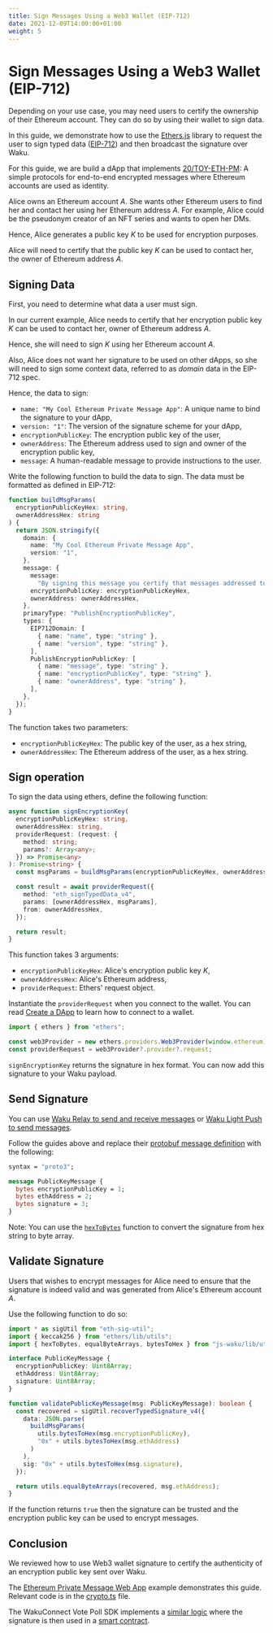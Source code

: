 ```yaml
---
title: Sign Messages Using a Web3 Wallet (EIP-712)
date: 2021-12-09T14:00:00+01:00
weight: 5
---
```


# Sign Messages Using a Web3 Wallet (EIP-712)

Depending on your use case, you may need users to certify the ownership of their Ethereum account.
They can do so by using their wallet to sign data.

In this guide, we demonstrate how to use the [Ethers.js](https://github.com/ethers-io/ethers.js#readme)
library to request the user to sign typed data ([EIP-712](https://eips.ethereum.org/EIPS/eip-712))
and then broadcast the signature over Waku.

For this guide, we are build a dApp that implements [20/TOY-ETH-PM](https://rfc.vac.dev/spec/20/):
A simple protocols for end-to-end encrypted messages where Ethereum accounts are used as identity.

Alice owns an Ethereum account _A_.
She wants other Ethereum users to find her and contact her using her Ethereum address _A_.
For example, Alice could be the pseudonym creator of an NFT series and wants to open her DMs.

Hence, Alice generates a public key _K_ to be used for encryption purposes.

Alice will need to certify that the public key _K_ can be used to contact her,
the owner of Ethereum address _A_.

## Signing Data

First, you need to determine what data a user must sign.

In our current example, Alice needs to certify that her encryption public key _K_ can be used to contact her,
owner of Ethereum address _A_.

Hence, she will need to sign _K_ using her Ethereum account _A_.

Also, Alice does not want her signature to be used on other dApps,
so she will need to sign some context data, referred to as _domain_ data in the EIP-712 spec.

Hence, the data to sign:

- `name: "My Cool Ethereum Private Message App"`: A unique name to bind the signature to your dApp,
- `version: "1"`: The version of the signature scheme for your dApp,
- `encryptionPublicKey`: The encryption public key of the user,
- `ownerAddress`: The Ethereum address used to sign and owner of the encryption public key,
- `message`: A human-readable message to provide instructions to the user.

Write the following function to build the data to sign.
The data must be formatted as defined in EIP-712:

```ts
function buildMsgParams(
  encryptionPublicKeyHex: string,
  ownerAddressHex: string
) {
  return JSON.stringify({
    domain: {
      name: "My Cool Ethereum Private Message App",
      version: "1",
    },
    message: {
      message:
        "By signing this message you certify that messages addressed to `ownerAddress` must be encrypted with `encryptionPublicKey`",
      encryptionPublicKey: encryptionPublicKeyHex,
      ownerAddress: ownerAddressHex,
    },
    primaryType: "PublishEncryptionPublicKey",
    types: {
      EIP712Domain: [
        { name: "name", type: "string" },
        { name: "version", type: "string" },
      ],
      PublishEncryptionPublicKey: [
        { name: "message", type: "string" },
        { name: "encryptionPublicKey", type: "string" },
        { name: "ownerAddress", type: "string" },
      ],
    },
  });
}
```

The function takes two parameters:

- `encryptionPublicKeyHex`: The public key of the user, as a hex string,
- `ownerAddressHex`: The Ethereum address of the user, as a hex string.

## Sign operation

To sign the data using ethers, define the following function:

```ts
async function signEncryptionKey(
  encryptionPublicKeyHex: string,
  ownerAddressHex: string,
  providerRequest: (request: {
    method: string;
    params?: Array<any>;
  }) => Promise<any>
): Promise<string> {
  const msgParams = buildMsgParams(encryptionPublicKeyHex, ownerAddressHex);

  const result = await providerRequest({
    method: "eth_signTypedData_v4",
    params: [ownerAddressHex, msgParams],
    from: ownerAddressHex,
  });

  return result;
}
```

This function takes 3 arguments:

- `encryptionPublicKeyHex`: Alice's encryption public key _K_,
- `ownerAddressHex`: Alice's Ethereum address,
- `providerRequest`: Ethers' request object.

Instantiate the `providerRequest` when you connect to the wallet.
You can read [Create a DApp](/docs/guides/vote_poll_sdk/dapp_creation/02_connect_wallet/)
to learn how to connect to a wallet.

```ts
import { ethers } from "ethers";

const web3Provider = new ethers.providers.Web3Provider(window.ethereum);
const providerRequest = web3Provider?.provider?.request;
```

`signEncryptionKey` returns the signature in hex format.
You can now add this signature to your Waku payload.

## Send Signature

You can use [Waku Relay to send and receive messages](/docs/guides/02_relay_receive_send_messages/)
or [Waku Light Push to send messages](/docs/guides/06_light_push_send_messages/).

Follow the guides above and replace their [protobuf message definition](/docs/guides/02_relay_receive_send_messages/#protobuf-definition)
with the following:

```protobuf
syntax = "proto3";

message PublicKeyMessage {
  bytes encryptionPublicKey = 1;
  bytes ethAddress = 2;
  bytes signature = 3;
}
```

Note: You can use the [`hexToBytes`](https://js-waku.wakuconnect.dev/modules/utils.html#hexToBytes)
function to convert the signature from hex string to byte array.

## Validate Signature

Users that wishes to encrypt messages for Alice need to ensure that the signature is indeed valid and was generated from
Alice's Ethereum account _A_.

Use the following function to do so:

```ts
import * as sigUtil from "eth-sig-util";
import { keccak256 } from "ethers/lib/utils";
import { hexToBytes, equalByteArrays, bytesToHex } from "js-waku/lib/utils";

interface PublicKeyMessage {
  encryptionPublicKey: Uint8Array;
  ethAddress: Uint8Array;
  signature: Uint8Array;
}

function validatePublicKeyMessage(msg: PublicKeyMessage): boolean {
  const recovered = sigUtil.recoverTypedSignature_v4({
    data: JSON.parse(
      buildMsgParams(
        utils.bytesToHex(msg.encryptionPublicKey),
        "0x" + utils.bytesToHex(msg.ethAddress)
      )
    ),
    sig: "0x" + utils.bytesToHex(msg.signature),
  });

  return utils.equalByteArrays(recovered, msg.ethAddress);
}
```

If the function returns `true` then the signature can be trusted and the encryption public key can be used to encrypt messages.

## Conclusion

We reviewed how to use Web3 wallet signature to certify the authenticity of an encryption public key sent over Waku.

The [Ethereum Private Message Web App](/docs/examples/#ethereum-private-message-web-app) example demonstrates this guide.
Relevant code is in the [crypto.ts](https://github.com/status-im/js-waku/blob/master/examples/eth-pm/src/crypto.ts) file.

The WakuConnect Vote Poll SDK implements a [similar logic](https://github.com/status-im/wakuconnect-vote-poll-sdk/blob/60e17d454cbd658bd8fec0aa382b2920e834b4f0/packages/core/src/models/VoteMsg.ts)
where the signature is then used in a [smart contract](https://github.com/status-im/wakuconnect-vote-poll-sdk/blob/60e17d454cbd658bd8fec0aa382b2920e834b4f0/packages/contracts/contracts/VotingContract.sol).
